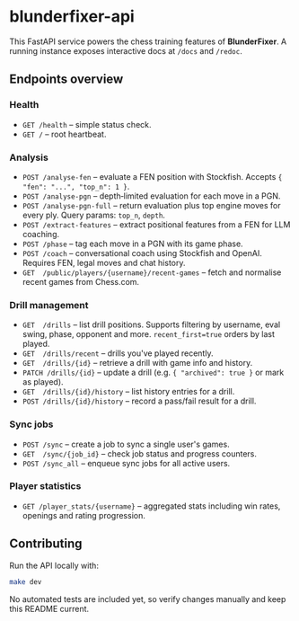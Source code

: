 # blunderfixer-api

This FastAPI service powers the chess training features of **BlunderFixer**. A running instance exposes interactive docs at `/docs` and `/redoc`.

## Endpoints overview

### Health
- `GET /health` – simple status check.
- `GET /` – root heartbeat.

### Analysis
- `POST /analyse-fen` – evaluate a FEN position with Stockfish. Accepts `{ "fen": "...", "top_n": 1 }`.
- `POST /analyse-pgn` – depth‑limited evaluation for each move in a PGN.
- `POST /analyse-pgn-full` – return evaluation plus top engine moves for every ply. Query params: `top_n`, `depth`.
- `POST /extract-features` – extract positional features from a FEN for LLM coaching.
- `POST /phase` – tag each move in a PGN with its game phase.
- `POST /coach` – conversational coach using Stockfish and OpenAI. Requires FEN, legal moves and chat history.
- `GET  /public/players/{username}/recent-games` – fetch and normalise recent games from Chess.com.

### Drill management
- `GET  /drills` – list drill positions. Supports filtering by username, eval swing, phase, opponent and more. `recent_first=true` orders by last played.
- `GET  /drills/recent` – drills you've played recently.
- `GET  /drills/{id}` – retrieve a drill with game info and history.
- `PATCH /drills/{id}` – update a drill (e.g. `{ "archived": true }` or mark as played).
- `GET  /drills/{id}/history` – list history entries for a drill.
- `POST /drills/{id}/history` – record a pass/fail result for a drill.

### Sync jobs
- `POST /sync` – create a job to sync a single user's games.
- `GET  /sync/{job_id}` – check job status and progress counters.
- `POST /sync_all` – enqueue sync jobs for all active users.

### Player statistics
- `GET /player_stats/{username}` – aggregated stats including win rates, openings and rating progression.

## Contributing

Run the API locally with:

```bash
make dev
```

No automated tests are included yet, so verify changes manually and keep this README current.
